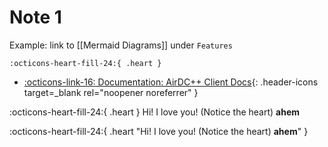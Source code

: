 # Note 1

Example: link to [[Mermaid Diagrams]] under `Features`
```
:octicons-heart-fill-24:{ .heart }
```

- [:octicons-link-16: Documentation: AirDC++ Client Docs](https://airdcpp-web.github.io/docs/){: .header-icons target=_blank rel="noopener noreferrer" }

:octicons-heart-fill-24:{ .heart } Hi! I love you! (Notice the heart) **ahem**

:octicons-heart-fill-24:{ .heart "Hi! I love you! (Notice the heart) **ahem**" }

